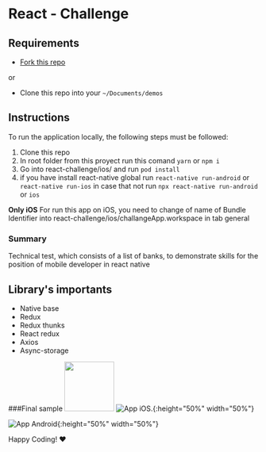 

# React - Challenge

## Requirements

- [Fork this repo](https://guides.github.com/activities/forking/)

or

- Clone this repo into your `~/Documents/demos`


## Instructions

To run the application locally, the following steps must be followed:

1. Clone this repo
1. In root folder from this proyect run this comand  `yarn` or `npm i`
1. Go into react-challenge/ios/    and run `pod install`
1. if you have install react-native global run `react-native run-android` or `react-native run-ios` in case that not run `npx react-native run-android` or `ios`

**Only iOS** 
For run this app on iOS, you need to change of name of Bundle Identifier 
into react-challenge/ios/challangeApp.workspace in tab general


### Summary

Technical test, which consists of a list of banks, to demonstrate skills for the position of mobile developer in react native

## Library's importants

* Native base
* Redux
* Redux thunks
* React redux
* Axios
* Async-storage


###Final sample
<img src="https://res.cloudinary.com/dhgfid3ej/image/upload/v1595028955/Screen_Shot_2020-07-17_at_18.34.37_r6qcbm.png" width="100" height="100">
![App iOS.](https://res.cloudinary.com/dhgfid3ej/image/upload/v1595028955/Screen_Shot_2020-07-17_at_18.34.37_r6qcbm.png){:height="50%" width="50%"}

![App Android](https://res.cloudinary.com/dhgfid3ej/image/upload/v1595028954/Screen_Shot_2020-07-17_at_18.35.39_ojmy1z.png){:height="50%" width="50%"}

Happy Coding! :heart:
